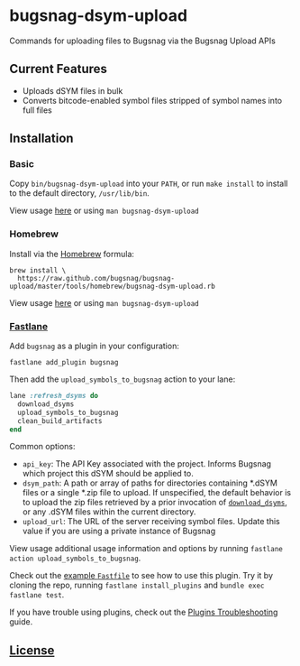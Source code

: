 # bugsnag-dsym-upload

Commands for uploading files to Bugsnag via the Bugsnag Upload APIs


## Current Features

* Uploads dSYM files in bulk
* Converts bitcode-enabled symbol files stripped of symbol names into full files

## Installation

### Basic

Copy `bin/bugsnag-dsym-upload` into your `PATH`, or run `make install` to
install to the default directory, `/usr/lib/bin`.

View usage [here](man/bugsnag-dsym-upload.pod) or using `man
bugsnag-dsym-upload`

### Homebrew

Install via the [Homebrew](https://brew.sh) formula:

```
brew install \
  https://raw.github.com/bugsnag/bugsnag-upload/master/tools/homebrew/bugsnag-dsym-upload.rb
```

View usage [here](man/bugsnag-dsym-upload.pod) or using `man
bugsnag-dsym-upload`

### [Fastlane](https://fastlane.tools)

Add `bugsnag` as a plugin in your configuration:

```
fastlane add_plugin bugsnag
```

Then add the `upload_symbols_to_bugsnag` action to your lane:

```ruby
lane :refresh_dsyms do
  download_dsyms
  upload_symbols_to_bugsnag
  clean_build_artifacts
end
```

Common options:

* `api_key`: The API Key associated with the project. Informs Bugsnag which project 
  this dSYM should be applied to.
* `dsym_path`: A path or array of paths for directories containing \*.dSYM files
  or a single \*.zip file to upload. If unspecified, the default behavior is to
  upload the zip files retrieved by a prior invocation of
  [`download_dsyms`](https://docs.fastlane.tools/actions/#download_dsyms), or
  any .dSYM files within the current directory.
* `upload_url`: The URL of the server receiving symbol files. Update this value
  if you are using a private instance of Bugsnag

View usage additional usage information and options by running `fastlane action
upload_symbols_to_bugsnag`.

Check out the [example `Fastfile`](tools/fastlane-plugin/fastlane/Fastfile) to
see how to use this plugin.  Try it by cloning the repo, running `fastlane
install_plugins` and `bundle exec fastlane test`.

If you have trouble using plugins, check out the [Plugins
Troubleshooting](https://docs.fastlane.tools/plugins/plugins-troubleshooting/)
guide.

## [License](LICENSE.txt)
